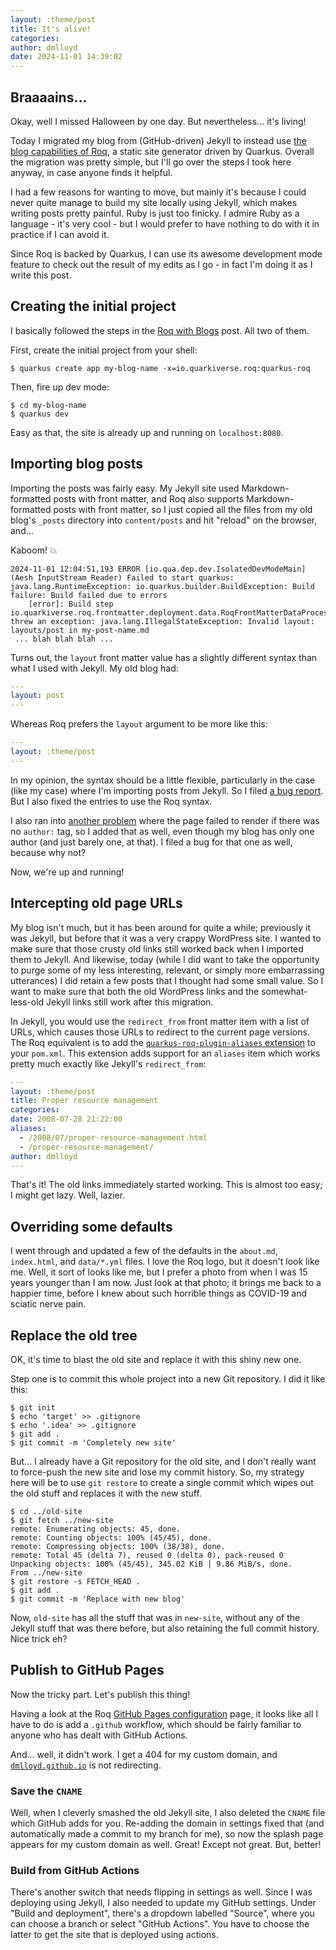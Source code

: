 ```yaml
---
layout: :theme/post
title: It's alive!
categories: 
author: dmlloyd
date: 2024-11-01 14:39:02
---
```


## Braaaains...

Okay, well I missed Halloween by one day. But nevertheless... it's living!

Today I migrated my blog from (GitHub-driven) Jekyll to instead use [the blog capabilities of Roq](https://pages.quarkiverse.io/quarkus-roq/posts/roq-with-blogs/), a static site generator driven by Quarkus.
Overall the migration was pretty simple, but I'll go over the steps I took here anyway, in case anyone finds it helpful.

I had a few reasons for wanting to move, but mainly it's because I could never quite manage to build my site locally using Jekyll, which makes writing posts pretty painful. Ruby is just too finicky. I admire Ruby as a language - it's very cool - but I would prefer to have nothing to do with it in practice if I can avoid it.

Since Roq is backed by Quarkus, I can use its awesome development mode feature to check out the result of my edits as I go - in fact I'm doing it as I write this post.


## Creating the initial project

I basically followed the steps in the [Roq with Blogs](https://pages.quarkiverse.io/quarkus-roq/posts/roq-with-blogs/) post. All two of them.

First, create the initial project from your shell:

```
$ quarkus create app my-blog-name -x=io.quarkiverse.roq:quarkus-roq
```

Then, fire up dev mode: 

```
$ cd my-blog-name
$ quarkus dev
```

Easy as that, the site is already up and running on `localhost:8080`.


## Importing blog posts

Importing the posts was fairly easy. My Jekyll site used Markdown-formatted posts with front matter, and Roq also supports Markdown-formatted posts with front matter, so I just copied all the files from my old blog's `_posts` directory into `content/posts` and hit "reload" on the browser, and...

Kaboom! 💥

```
2024-11-01 12:04:51,193 ERROR [io.qua.dep.dev.IsolatedDevModeMain] (Aesh InputStream Reader) Failed to start quarkus: java.lang.RuntimeException: io.quarkus.builder.BuildException: Build failure: Build failed due to errors
	[error]: Build step io.quarkiverse.roq.frontmatter.deployment.data.RoqFrontMatterDataProcessor#prepareData threw an exception: java.lang.IllegalStateException: Invalid layout: layouts/post in my-post-name.md
 ... blah blah blah ...
```

Turns out, the `layout` front matter value has a slightly different syntax than what I used with Jekyll. My old blog had:

```yaml
---
layout: post
---
```

Whereas Roq prefers the `layout` argument to be more like this:

```yaml
---
layout: :theme/post
---
```

In my opinion, the syntax should be a little flexible, particularly in the case (like my case) where I'm importing posts from Jekyll. So I filed [a bug report](https://github.com/quarkiverse/quarkus-roq/issues/243). But I also fixed the entries to use the Roq syntax.

I also ran into [another problem](https://github.com/quarkiverse/quarkus-roq/issues/244) where the page failed to render if there was no `author:` tag, so I added that as well, even though my blog has only one author (and just barely one, at that). I filed a bug for that one as well, because why not?

Now, we're up and running!

## Intercepting old page URLs

My blog isn't much, but it has been around for quite a while; previously it was Jekyll, but before that it was a very crappy WordPress site. I wanted to make sure that those crusty old links still worked back when I imported them to Jekyll. And likewise, today (while I did want to take the opportunity to purge some of my less interesting, relevant, or simply more embarrassing utterances) I did retain a few posts that I thought had some small value. So I want to make sure that both the old WordPress links and the somewhat-less-old Jekyll links still work after this migration.

In Jekyll, you would use the `redirect_from` front matter item with a list of URLs, which causes those URLs to redirect to the current page versions. The Roq equivalent is to add the [`quarkus-roq-plugin-aliases` extension](https://docs.quarkiverse.io/quarkus-roq/dev/quarkus-roq-plugins.html#plugin-aliases) to your `pom.xml`. This extension adds support for an `aliases` item which works pretty much exactly like Jekyll's `redirect_from`:

```yaml
---
layout: :theme/post
title: Proper resource management
categories: 
date: 2008-07-28 21:22:00
aliases:
  - /2008/07/proper-resource-management.html
  - /proper-resource-management/
author: dmlloyd
---
```
That's it! The old links immediately started working. This is almost too easy; I might get lazy. Well, lazier.

## Overriding some defaults

I went through and updated a few of the defaults in the `about.md`, `index.html`, and `data/*.yml` files. I love the Roq logo, but it doesn't look like me. Well, it sort of looks like me, but I prefer a photo from when I was 15 years younger than I am now. Just look at that photo; it brings me back to a happier time, before I knew about such horrible things as COVID-19 and sciatic nerve pain.

## Replace the old tree

OK, it's time to blast the old site and replace it with this shiny new one.

Step one is to commit this whole project into a new Git repository. I did it like this:

```
$ git init
$ echo 'target' >> .gitignore
$ echo '.idea' >> .gitignore
$ git add .
$ git commit -m 'Completely new site'
```

But... I already have a Git repository for the old site, and I don't really want to force-push the new site and lose my commit history. So, my strategy here will be to use `git restore` to create a single commit which wipes out the old stuff and replaces it with the new stuff.

```
$ cd ../old-site
$ git fetch ../new-site
remote: Enumerating objects: 45, done.
remote: Counting objects: 100% (45/45), done.
remote: Compressing objects: 100% (38/38), done.
remote: Total 45 (delta 7), reused 0 (delta 0), pack-reused 0
Unpacking objects: 100% (45/45), 345.02 KiB | 9.86 MiB/s, done.
From ../new-site
$ git restore -s FETCH_HEAD .
$ git add .
$ git commit -m 'Replace with new blog'
```

Now, `old-site` has all the stuff that was in `new-site`, without any of the Jekyll stuff that was there before, but also retaining the full commit history. Nice trick eh?

## Publish to GitHub Pages

Now the tricky part. Let's publish this thing!

Having a look at the Roq [GitHub Pages configuration](https://docs.quarkiverse.io/quarkus-roq/dev/quarkus-roq-generator.html#_github_pages_configuration) page, it looks like all I have to do is add a `.github` workflow, which should be fairly familiar to anyone who has dealt with GitHub Actions.

And... well, it didn't work. I get a 404 for my custom domain, and [`dmlloyd.github.io`](https://dmlloyd.github.io) is not redirecting.

### Save the `CNAME`

Well, when I cleverly smashed the old Jekyll site, I also deleted the `CNAME` file which GitHub adds for you. Re-adding the domain in settings fixed that (and automatically made a commit to my branch for me), so now the splash page appears for my custom domain as well. Great! Except not great. But, better!

### Build from GitHub Actions

There's another switch that needs flipping in settings as well. Since I was deploying using Jekyll, I also needed to update my GitHub settings. Under "Build and deployment", there's a dropdown labelled "Source", where you can choose a branch or select "GitHub Actions". You have to choose the latter to get the site that is deployed using actions.
